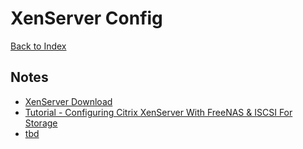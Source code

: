 # XenServer Config
[Back to Index](../)

## Notes
- [XenServer Download](https://www.citrix.com/downloads/citrix-hypervisor/)
- [Tutorial - Configuring Citrix XenServer With FreeNAS & ISCSI For Storage](https://www.youtube.com/watch?v=-KmgwQORAX8&list=PLjGQNuuUzvmv1n8W-lDplGiDwlxvSSIcv&index=38)
- [tbd]()

